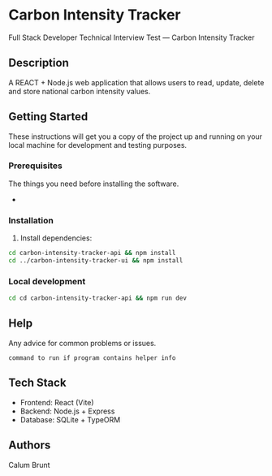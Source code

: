 # Carbon Intensity Tracker
Full Stack Developer Technical Interview Test — Carbon Intensity Tracker

## Description
A REACT + Node.js web application that allows users to read, update, delete and store national carbon intensity values.

## Getting Started
These instructions will get you a copy of the project up and running on your local machine for development and testing purposes.

### Prerequisites

The things you need before installing the software.

- 

### Installation

1. Install dependencies:  
```bash
cd carbon-intensity-tracker-api && npm install
cd ../carbon-intensity-tracker-ui && npm install
```

### Local development

```bash
cd cd carbon-intensity-tracker-api && npm run dev
```

## Help

Any advice for common problems or issues.
```
command to run if program contains helper info
```

## Tech Stack
- Frontend: React (Vite)
- Backend: Node.js + Express
- Database: SQLite + TypeORM

## Authors
Calum Brunt

